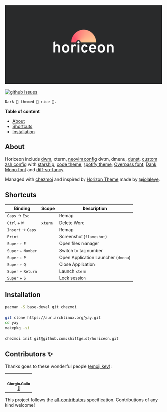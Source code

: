 ![Horiceon](.github/horiceon.png)

[![github issues](https://img.shields.io/github/issues/shiftgeist/horiceon)](https://github.com/shiftgeist/horiceon/issues)

```markdown
Dark 🌆 themed 🎨 rice 🍚.
```

<!-- START doctoc generated TOC please keep comment here to allow auto update -->
<!-- DON'T EDIT THIS SECTION, INSTEAD RE-RUN doctoc TO UPDATE -->

**Table of content**

- [About](#about)
- [Shortcuts](#shortcuts)
- [Installation](#installation)

<!-- END doctoc generated TOC please keep comment here to allow auto update -->

## About

Horiceon includs [dwm](https://github.com/shiftgeist/horiceon/tree/master/dot_local/src/dwm), xterm, [neovim config](https://github.com/shiftgeist/horiceon/blob/master/dot_config/nvim/init.vim) dvtm, dmenu, [dunst](https://github.com/shiftgeist/horiceon/blob/master/dot_config/dunst/dunstrc), [custom zsh config](https://github.com/shiftgeist/horiceon/blob/master/dot_config/zsh/dot_zshrc) with [starship](https://starship.rs/), [code theme](https://github.com/shiftgeist/horiceon/tree/master/dot_vscode/extensions/horiceon-theme), [spotify theme](https://github.com/shiftgeist/horiceon/tree/master/dot_config/spicetify/Themes/Horiceon), [Overpass font](http://overpassfont.org), [Dank Mono font](https://dank.sh) and [diff-so-fancy](https://github.com/so-fancy/diff-so-fancy).

Managed with [chezmoi](https://github.com/twpayne/chezmoi) and inspired by [Horizon Theme](https://marketplace.visualstudio.com/items?itemName=jolaleye.horizon-theme-vscode) made by [@jolaleye](https://github.com/jolaleye).

## Shortcuts

| Binding            | Scope   | Description                         |
| ------------------ | ------- | ----------------------------------- |
| `Caps` -> `Esc`    |         | Remap                               |
| `Ctrl` + `W`       | `xterm` | Delete Word                         |
| `Insert` -> `Caps` |         | Remap                               |
| `Print`            |         | Screenshot (`flameshot`)            |
| `Super` + `E`      |         | Open files manager                  |
| `Super` + `Number` |         | Switch to tag number                |
| `Super` + `P`      |         | Open Application Launcher (`dmenu`) |
| `Super` + `Q`      |         | Close Application                   |
| `Super` + `Return` |         | Launch `xterm`                      |
| `Super` + `S`      |         | Lock session                        |

## Installation

```bash
pacman -S base-devel git chezmoi

git clone https://aur.archlinux.org/yay.git
cd yay
makepkg -si

chezmoi init git@github.com:shiftgeist/horiceon.git
```

## Contributors ✨

Thanks goes to these wonderful people ([emoji key](https://allcontributors.org/docs/en/emoji-key)):

<!-- ALL-CONTRIBUTORS-LIST:START - Do not remove or modify this section -->
<!-- prettier-ignore-start -->
<!-- markdownlint-disable -->
<table>
  <tr>
    <td align="center"><a href="https://stackoverflow.com/users/428627/giorgiga"><img src="https://avatars3.githubusercontent.com/u/471835?v=4?s=100" width="100px;" alt=""/><br /><sub><b>Giorgio Gallo</b></sub></a><br /><a href="https://github.com/shiftgeist/horiceon/commits?author=giorgiga" title="Documentation">📖</a></td>
  </tr>
</table>

<!-- markdownlint-restore -->
<!-- prettier-ignore-end -->

<!-- ALL-CONTRIBUTORS-LIST:END -->

This project follows the [all-contributors](https://github.com/all-contributors/all-contributors) specification. Contributions of any kind welcome!
